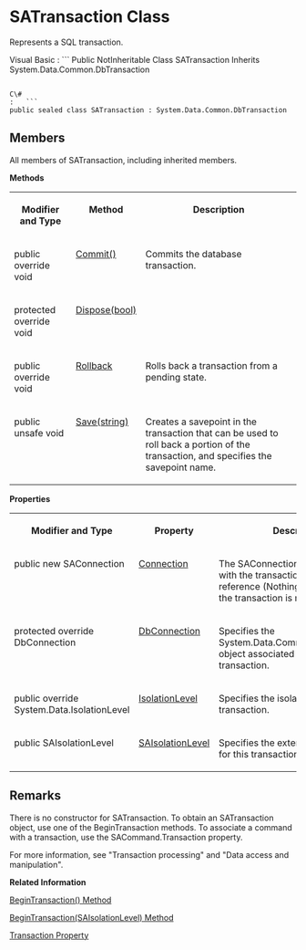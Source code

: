<!-- loio3c1f79156c5f1014b95fe321880f9766 -->

# SATransaction Class

Represents a SQL transaction.



Visual Basic
:   ```
Public NotInheritable Class SATransaction Inherits System.Data.Common.DbTransaction
```

C\#
:   ```
public sealed class SATransaction : System.Data.Common.DbTransaction
```



## Members

All members of SATransaction, including inherited members.

 **Methods** 


<table>
<tr>
<th valign="top">

Modifier and Type



</th>
<th valign="top">

Method



</th>
<th valign="top">

Description



</th>
</tr>
<tr>
<td valign="top">

public override void



</td>
<td valign="top">

 [Commit\(\)](commit-method-3c1eff8.md) 



</td>
<td valign="top">

Commits the database transaction.



</td>
</tr>
<tr>
<td valign="top">

protected override void



</td>
<td valign="top">

 [Dispose\(bool\)](dispose-bool-method-3c1f269.md) 



</td>
<td valign="top">

 



</td>
</tr>
<tr>
<td valign="top">

public override void



</td>
<td valign="top">

 [Rollback](rollback-method-3c1f517.md) 



</td>
<td valign="top">

Rolls back a transaction from a pending state.



</td>
</tr>
<tr>
<td valign="top">

public unsafe void



</td>
<td valign="top">

 [Save\(string\)](save-string-method-3c1f612.md) 



</td>
<td valign="top">

Creates a savepoint in the transaction that can be used to roll back a portion of the transaction, and specifies the savepoint name.



</td>
</tr>
</table>

 **Properties** 


<table>
<tr>
<th valign="top">

Modifier and Type



</th>
<th valign="top">

Property



</th>
<th valign="top">

Description



</th>
</tr>
<tr>
<td valign="top">

public new SAConnection



</td>
<td valign="top">

 [Connection](connection-property-3c1f074.md) 



</td>
<td valign="top">

The SAConnection object associated with the transaction, or a null reference \(Nothing in Visual Basic\) if the transaction is no longer valid.



</td>
</tr>
<tr>
<td valign="top">

protected override DbConnection



</td>
<td valign="top">

 [DbConnection](dbconnection-property-3c1f1ec.md) 



</td>
<td valign="top">

Specifies the System.Data.Common.DbConnection object associated with the transaction.



</td>
</tr>
<tr>
<td valign="top">

public override System.Data.IsolationLevel



</td>
<td valign="top">

 [IsolationLevel](isolationlevel-property-3c1f2f6.md) 



</td>
<td valign="top">

Specifies the isolation level for this transaction.



</td>
</tr>
<tr>
<td valign="top">

public SAIsolationLevel



</td>
<td valign="top">

 [SAIsolationLevel](saisolationlevel-property-3c1f591.md) 



</td>
<td valign="top">

Specifies the extended isolation level for this transaction.



</td>
</tr>
</table>



## Remarks

There is no constructor for SATransaction. To obtain an SATransaction object, use one of the BeginTransaction methods. To associate a command with a transaction, use the SACommand.Transaction property.

For more information, see "Transaction processing" and "Data access and manipulation".

**Related Information**  


[BeginTransaction\(\) Method](begintransaction-method-3c11328.md "Returns a transaction object.")

[BeginTransaction\(SAIsolationLevel\) Method](begintransaction-saisolationlevel-method-3c11421.md "Returns a transaction object.")

[Transaction Property](transaction-property-3c0fe5b.md "Specifies the SATransaction object in which the SACommand executes.")

